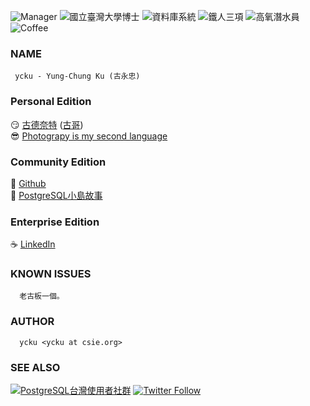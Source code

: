 ![Manager](https://img.shields.io/badge/招集人-台灣PostgreSQL使用者社群-blue.svg?logo=postgresql)
![國立臺灣大學博士](https://img.shields.io/badge/Ph.D.-National%20Taiwan%20University-blue.svg)
![資料庫系統](https://img.shields.io/badge/Database-職人-orange.svg)
![鐵人三項](https://img.shields.io/badge/Triathlon-Enjoy-brightgreen.svg)
![高氧潛水員](https://img.shields.io/badge/Enriched%20Air--yellow.svg)
![Coffee](https://img.shields.io/badge/手沖咖啡-心情-brightgreen.svg)

### NAME
     ycku - Yung-Chung Ku (古永忠)

### Personal Edition
   :smirk: [古德奈特](https://medium.com/ycku) ([古哥](https://medium.com/@ycku)) <br/>
   :sunglasses: [Photograpy is my second language](https://www.flickr.com/people/pipergu/)

### Community Edition
   :heartbeat: [Github](https://github.com/ycku/) <br/>
   :elephant: [PostgreSQL小島故事](https://medium.com/pgsql-tw)

### Enterprise Edition
   :coffee: [LinkedIn](https://www.linkedin.com/in/ycku/)

### KNOWN ISSUES
      老古板一個。

### AUTHOR
      ycku <ycku at csie.org>

### SEE ALSO
[![PostgreSQL台灣使用者社群](https://img.shields.io/badge/台灣使用者社群-PostgreSQL-blue.svg?logo=postgresql)](https://postgresql.tw/)
[![Twitter Follow](https://img.shields.io/twitter/follow/94ycku.svg?style=social&label=Follow)](https://twitter.com/94ycku)
